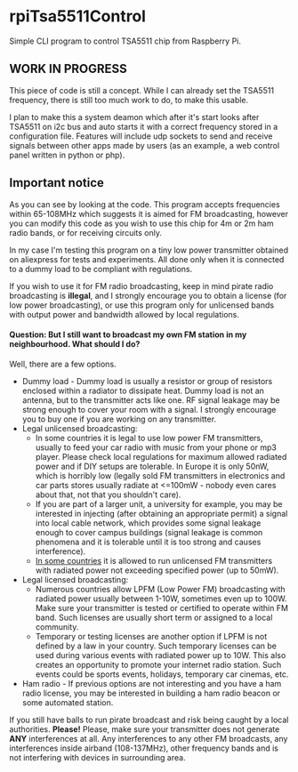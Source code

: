 # rpiTsa5511Control
Simple CLI program to control TSA5511 chip from Raspberry Pi.

## WORK IN PROGRESS
This piece of code is still a concept. While I can already set the TSA5511 frequency, there is still too much work to do, to make this usable.

I plan to make this a system deamon which after it's start looks after TSA5511 on i2c bus and auto starts it with a correct frequency stored in a configuration file. Features will include udp sockets to send and receive signals between other apps made by users (as an example, a web control panel written in python or php).

## Important notice
As you can see by looking at the code. This program accepts frequencies within 65-108MHz which suggests it is aimed for FM broadcasting, however you can modify this code as you wish to use this chip for 4m or 2m ham radio bands, or for receiving circuits only.

In my case I'm testing this program on a tiny low power transmitter obtained on aliexpress for tests and experiments. All done only when it is connected to a dummy load to be compliant with regulations.

If you wish to use it for FM radio broadcasting, keep in mind pirate radio broadcasting is **illegal**, and I strongly encourage you to obtain a license (for low power broadcasting), or use this program only for unlicensed bands with output power and bandwidth allowed by local regulations.

#### Question: But I still want to broadcast my own FM station in my neighbourhood. What should I do?
Well, there are a few options.

- Dummy load - Dummy load is usually a resistor or group of resistors enclosed within a radiator to dissipate heat. 
Dummy load is not an antenna, but to the transmitter acts like one. RF signal leakage may be strong enough to cover your room with a signal.
I strongly encourage you to buy one if you are working on any transmitter.
- Legal unlicensed broadcasting:
  - In some countries it is legal to use low power FM transmitters, usually to feed your car radio with music from your phone or mp3 player.
  Please check local regulations for maximum allowed radiated power and if DIY setups are tolerable.
  In Europe it is only 50nW, which is horribly low (legally sold FM transmitters in electronics and car parts stores usually radiate at <=100mW - nobody even cares about that, not that you shouldn't care).
  - If you are part of a larger unit, a university for example, you may be interested in injecting (after obtaining an appropriate permit) a signal into local cable network, which provides some signal leakage enough to cover campus buildings (signal leakage is common phenomena and it is tolerable until it is too strong and causes interference).
  - [In some countries](https://recnet.com/unlicensed) it is allowed to run unlicensed FM transmitters with radiated power not exceeding specified power (up to 50mW).
- Legal licensed broadcasting:
  - Numerous countries allow LPFM (Low Power FM) broadcasting with radiated power usually between 1-10W, sometimes even up to 100W.
  Make sure your transmitter is tested or certified to operate within FM band.
  Such licenses are usually short term or assigned to a local community.
  - Temporary or testing licenses are another option if LPFM is not defined by a law in your country.
  Such temporary licenses can be used during various events with radiated power up to 10W.
  This also creates an opportunity to promote your internet radio station. Such events could be sports events, holidays, temporary car cinemas, etc.
- Ham radio - If previous options are not interesting and you have a ham radio license, you may be interested in building a ham radio beacon or some automated station.

If you still have balls to run pirate broadcast and risk being caught by a local authorities. **Please!** Please, make sure your transmitter does not generate **ANY** interferences at all. Any interferences to any other FM broadcasts, any interferences inside airband (108-137MHz), other frequency bands and is not interfering with devices in surrounding area.